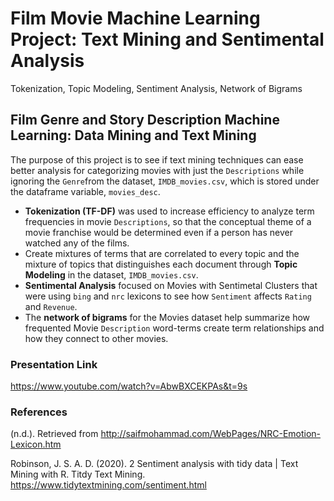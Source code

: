 # Film Movie Machine Learning Project: Text Mining and Sentimental Analysis
 Tokenization, Topic Modeling, Sentiment Analysis, Network of Bigrams
 
 ## Film Genre and Story Description Machine Learning: Data Mining and Text Mining 


The purpose of this project is to see if text mining techniques can ease better analysis for categorizing movies with just the `Descriptions` while ignoring the `Genre`from the dataset, `IMDB_movies.csv`, which is stored under the dataframe variable, `movies_desc`. 

- **Tokenization (TF-DF)** was used to increase efficiency to analyze term frequencies in movie `Descriptions`, so that the conceptual theme of a movie franchise would be determined even if a person has never watched any of the films. 
- Create mixtures of terms that are correlated to every topic and the mixture of topics that distinguishes each document through **Topic Modeling** in the dataset, `IMDB_movies.csv`.
- **Sentimental Analysis** focused on Movies with Sentimetal Clusters that were using `bing` and `nrc` lexicons to see how `Sentiment` affects `Rating` and `Revenue`. 
- The **network of bigrams** for the Movies dataset help summarize how frequented Movie `Description` word-terms create term relationships and how they connect to other movies.

### Presentation Link
https://www.youtube.com/watch?v=AbwBXCEKPAs&t=9s

### References
(n.d.). Retrieved from http://saifmohammad.com/WebPages/NRC-Emotion-Lexicon.htm

Robinson, J. S. A. D. (2020). 2 Sentiment analysis with tidy data | Text Mining with R. Titdy Text Mining. https://www.tidytextmining.com/sentiment.html

